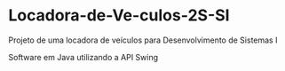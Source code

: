 # Locadora-de-Ve-culos-2S-SI
Projeto de uma locadora de veículos para Desenvolvimento de Sistemas I

Software em Java utilizando a API Swing
